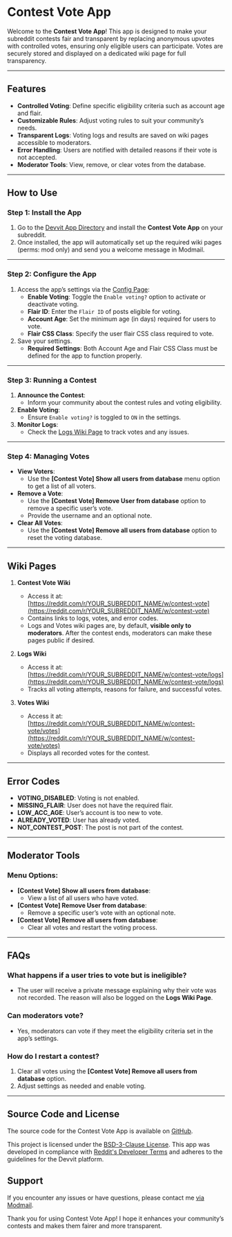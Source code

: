 # Contest Vote App

Welcome to the **Contest Vote App**! This app is designed to make your subreddit contests fair and transparent by replacing anonymous upvotes with controlled votes, ensuring only eligible users can participate. Votes are securely stored and displayed on a dedicated wiki page for full transparency.

---

## Features
- **Controlled Voting**: Define specific eligibility criteria such as account age and flair.
- **Customizable Rules**: Adjust voting rules to suit your community’s needs.
- **Transparent Logs**: Voting logs and results are saved on wiki pages accessible to moderators.
- **Error Handling**: Users are notified with detailed reasons if their vote is not accepted.
- **Moderator Tools**: View, remove, or clear votes from the database.

---

## How to Use

### Step 1: Install the App
1. Go to the [Devvit App Directory](https://developers.reddit.com/apps/) and install the **Contest Vote App** on your subreddit.
2. Once installed, the app will automatically set up the required wiki pages (perms: mod only) and send you a welcome message in Modmail.

---

### Step 2: Configure the App
1. Access the app’s settings via the [Config Page](https://developers.reddit.com/r/YOUR_SUBREDDIT_NAME/apps/contest-vote):
    - **Enable Voting**: Toggle the `Enable voting?` option to activate or deactivate voting.
    - **Flair ID**: Enter the `Flair ID` of posts eligible for voting.
    - **Account Age**: Set the minimum age (in days) required for users to vote.
    - **Flair CSS Class**: Specify the user flair CSS class required to vote.
2. Save your settings.
    - **Required Settings**: Both Account Age and Flair CSS Class must be defined for the app to function properly.

---

### Step 3: Running a Contest
1. **Announce the Contest**:
    - Inform your community about the contest rules and voting eligibility.
2. **Enable Voting**:
    - Ensure `Enable voting?` is toggled to `ON` in the settings.
3. **Monitor Logs**:
    - Check the [Logs Wiki Page](https://reddit.com/r/YOUR_SUBREDDIT_NAME/w/contest-vote/logs) to track votes and any issues.

---

### Step 4: Managing Votes
- **View Voters**:
    - Use the **[Contest Vote] Show all users from database** menu option to get a list of all voters.
- **Remove a Vote**:
    - Use the **[Contest Vote] Remove User from database** option to remove a specific user’s vote.
    - Provide the username and an optional note.
- **Clear All Votes**:
    - Use the **[Contest Vote] Remove all users from database** option to reset the voting database.

---

## Wiki Pages

1. **Contest Vote Wiki**
    - Access it at: [https://reddit.com/r/YOUR_SUBREDDIT_NAME/w/contest-vote](https://reddit.com/r/YOUR_SUBREDDIT_NAME/w/contest-vote)
    - Contains links to logs, votes, and error codes.
    - Logs and Votes wiki pages are, by default, **visible only to moderators**. After the contest ends, moderators can make these pages public if desired.

2. **Logs Wiki**
    - Access it at: [https://reddit.com/r/YOUR_SUBREDDIT_NAME/w/contest-vote/logs](https://reddit.com/r/YOUR_SUBREDDIT_NAME/w/contest-vote/logs)
    - Tracks all voting attempts, reasons for failure, and successful votes.

3. **Votes Wiki**
    - Access it at: [https://reddit.com/r/YOUR_SUBREDDIT_NAME/w/contest-vote/votes](https://reddit.com/r/YOUR_SUBREDDIT_NAME/w/contest-vote/votes)
    - Displays all recorded votes for the contest.

---

## Error Codes

- **VOTING_DISABLED**: Voting is not enabled.
- **MISSING_FLAIR**: User does not have the required flair.
- **LOW_ACC_AGE**: User’s account is too new to vote.
- **ALREADY_VOTED**: User has already voted.
- **NOT_CONTEST_POST**: The post is not part of the contest.

---

## Moderator Tools

### Menu Options:
- **[Contest Vote] Show all users from database**:
    - View a list of all users who have voted.
- **[Contest Vote] Remove User from database**:
    - Remove a specific user’s vote with an optional note.
- **[Contest Vote] Remove all users from database**:
    - Clear all votes and restart the voting process.

---

## FAQs

### What happens if a user tries to vote but is ineligible?
- The user will receive a private message explaining why their vote was not recorded. The reason will also be logged on the **Logs Wiki Page**.

### Can moderators vote?
- Yes, moderators can vote if they meet the eligibility criteria set in the app’s settings.

### How do I restart a contest?
1. Clear all votes using the **[Contest Vote] Remove all users from database** option.
2. Adjust settings as needed and enable voting.

---

## Source Code and License

The source code for the Contest Vote App is available on [GitHub](https://github.com/vertesela/Devvit/tree/main/Contest%20Vote%20App).

This project is licensed under the [BSD-3-Clause License](https://opensource.org/license/bsd-3-clause). This app was developed in compliance with [Reddit's Developer Terms](https://redditinc.com/policies/developer-terms) and adheres to the guidelines for the Devvit platform.

## Support

If you encounter any issues or have questions, please contact me [via Modmail](https://reddit.com/message/compose?to=/r/paskapps&subject=Contest%20Vote%20App%20-%20feedback&message=Text%3A%20).

Thank you for using Contest Vote App! I hope it enhances your community’s contests and makes them fairer and more transparent.


